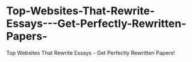 # Top-Websites-That-Rewrite-Essays---Get-Perfectly-Rewritten-Papers-
Top Websites That Rewrite Essays - Get Perfectly Rewritten Papers!
